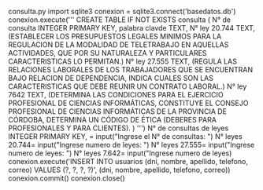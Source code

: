 
consulta.py import sqlite3
conexion = sqlite3.connect('basedatos.db')
conexion.execute('''
    CREATE TABLE IF NOT EXISTS consulta (
        N° de consulta INTEGER PRIMARY KEY,
        palabra clavde TEXT,
        N° ley 20.744 TEXT, (ESTABLECER LOS PRESUPUESTOS LEGALES MINIMOS PARA LA REGULACION DE LA MODALIDAD DE TELETRABAJO EN AQUELLAS ACTIVIDADES, QUE POR SU NATURALEZA Y PARTICULARES CARACTERISTICAS LO PERMITAN.)
        N° ley 27.555 TEXT, (REGULA LAS RELACIONES LABORALES DE LOS TRABAJADORES QUE SE ENCUENTRAN BAJO RELACION DE DEPENDENCIA, INDICA  CUALES SON LAS CARACTERISTICAS QUE DEBE REUNIR UN CONTRATO LABORAL.)
        N° ley 7642 TEXT,   (DETERMINA LAS CONDICIONES PARA EL EJERCICIO PROFESIONAL DE CIENCIAS INFORMÁTICAS, CONSTITUYE EL CONSEJO PROFESIONAL DE CIENCIAS INFORMÁTICAS DE LA PROVINCIA DE CÓRDOBA, DETERMINA UN CÓDIGO DE ÉTICA (DEBERES PARA PROFESIONALES Y PARA CLIENTES).
    )
''')
N° de consultas de leyes INTEGER PRIMARY KEY, = input("Ingrese el N° de consultas: ")
N° leyes 20.744= input("Ingrese numero de leyes: ")
N° leyes 27.555= input("Ingrese numero de leyes: ")
N° leyes 7.642= input("Ingrese numero de leyes)
conexion.execute('INSERT INTO usuarios (dni, nombre, apellido, telefono, correo) VALUES (?, ?, ?, ?)', (dni, nombre, apellido, telefono, correo))
conexion.commit()
conexion.close()

